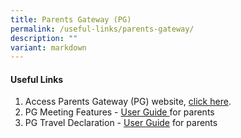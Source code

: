 ```yaml
---
title: Parents Gateway (PG)
permalink: /useful-links/parents-gateway/
description: ""
variant: markdown
---
```

#### Useful Links

1. Access Parents Gateway (PG) website, <a href="https://pg.moe.edu.sg/">click here</a>.
2. PG Meeting Features - <a href="/files/Useful%20Link/Parents%20Gateway/Meetings%20Feature%20-%20User%20Guide%20for%20Parents%20-%20Aug%202020%20(1).pdf">User Guide </a>for parents
3. PG Travel Declaration - <a href="/files/Useful%20Link/Parents%20Gateway/Parents%20Guide%20for%20PG%20Travel%20Declaration%20Update%20Particulars.pdf">User Guide</a> for parents